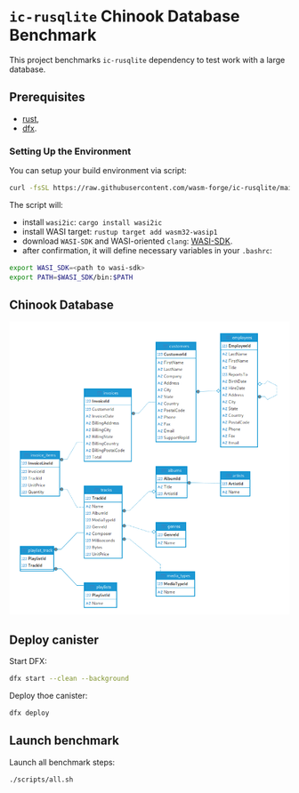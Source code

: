 # `ic-rusqlite` Chinook Database Benchmark

This project benchmarks `ic-rusqlite` dependency to test work with a large database.

## Prerequisites

- [rust](https://doc.rust-lang.org/book/ch01-01-installation.html), 
- [dfx](https://internetcomputer.org/docs/current/developer-docs/setup/install/).

### Setting Up the Environment

You can setup your build environment via script:
```sh
curl -fsSL https://raw.githubusercontent.com/wasm-forge/ic-rusqlite/main/prepare.sh | sh
```

The script will:
- install `wasi2ic`: `cargo install wasi2ic`
- install WASI target: `rustup target add wasm32-wasip1`
- download `WASI-SDK` and WASI-oriented `clang`: [WASI-SDK](https://github.com/WebAssembly/wasi-sdk/releases/). 
- after confirmation, it will define necessary variables in your `.bashrc`:
```sh
export WASI_SDK=<path to wasi-sdk>
export PATH=$WASI_SDK/bin:$PATH
```
## Chinook Database

![Chinook Entity Relationship Diagram](img/chinook-erd.png)

## Deploy canister

Start DFX:
```sh
dfx start --clean --background
```

Deploy thoe canister:
```sh
dfx deploy
```

## Launch benchmark

Launch all benchmark steps:
```sh
./scripts/all.sh
```
